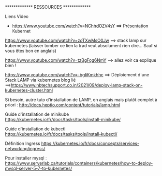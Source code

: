 ************* RESSOURCES *************

Liens Video 
- https://www.youtube.com/watch?v=NChhdOZV4sY ==> Présentation Kubernet

https://www.youtube.com/watch?v=zoTXwMsO0Jw ==> stack lamp sur kubernetes (laisser tomber ce lien la trad veut absolument rien dire... Sauf si vous êtes bon en anglais)

https://www.youtube.com/watch?v=tzBgFog6NmY ==> allez voir ca explique bien !

https://www.youtube.com/watch?v=-bgIiKmkhhc ==> Déploiement d'une Stack LAMP via kubernetes blog lié ==>https://www.nbtechsupport.co.in/2021/09/deploy-lamp-stack-on-kubernetes-cluster.html

Si besoin, autre tuto d'installation de LAMP, en anglais mais plutôt complet à priori : http://docs.heptio.com/content/tutorials/lamp.html

Guide d'installation de minikube
https://kubernetes.io/fr/docs/tasks/tools/install-minikube/

Guide d'installation de kubectl
https://kubernetes.io/fr/docs/tasks/tools/install-kubectl/

Définition Ingress
https://kubernetes.io/fr/docs/concepts/services-networking/ingress/

Pour installer mysql : https://www.serverlab.ca/tutorials/containers/kubernetes/how-to-deploy-mysql-server-5-7-to-kubernetes/

